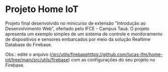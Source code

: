 # Projeto Home IoT

Projeto final desenvolvido no minicurso de extensão "Introdução ao Desenvolvimento Web", ofertado pelo IFCE - Campus Tauá. O projeto apresenta um exemplo simples de um sistema de controle e monitoramento de dispositivos e sensores embarcados por meio da solução Realtime Database do Firebase.

Obs.: edite o arquivo ([/src/utils/firebase](https://github.com/lucas-lfm/home-iot/tree/main/src/utils/firebase)https://github.com/lucas-lfm/home-iot/tree/main/src/utils/firebase) com as configurações do seu projeto no Firebase.
